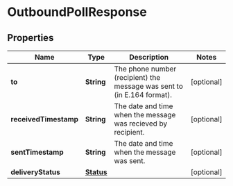 
# OutboundPollResponse

## Properties
Name | Type | Description | Notes
------------ | ------------- | ------------- | -------------
**to** | **String** | The phone number (recipient) the message was sent to (in E.164 format). |  [optional]
**receivedTimestamp** | **String** | The date and time when the message was recieved by recipient. |  [optional]
**sentTimestamp** | **String** | The date and time when the message was sent. |  [optional]
**deliveryStatus** | [**Status**](Status.md) |  |  [optional]



